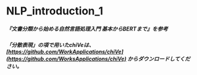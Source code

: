 # NLP_introduction_1

##### 『文書分類から始める自然言語処理入門 基本からBERTまで』を参考

##### 「分散表現」の項で用いたchiVeは、[https://github.com/WorkApplications/chiVe](https://github.com/WorksApplications/chiVe) からダウンロードしてください。
